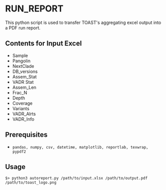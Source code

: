 # RUN_REPORT
This python script is used to transfer TOAST's aggregating excel output into a PDF run report.


## Contents for Input Excel

- Sample
- Pangolin
- NextClade
- DB_versions
- Assem_Stat
- VADR Stat
- Assem_Len
- Frac_N
- Depth
- Coverage
- Variants
- VADR_Alrts
- VADR_Info


## Prerequisites
- `pandas, numpy, csv, datetime, matplotlib, reportlab, texwrap, pypdf2` 

## Usage
```Shell
$> python3 autoreport.py /path/to/input.xlsx /path/to/output.pdf /path/to/toast_logo.png
```


